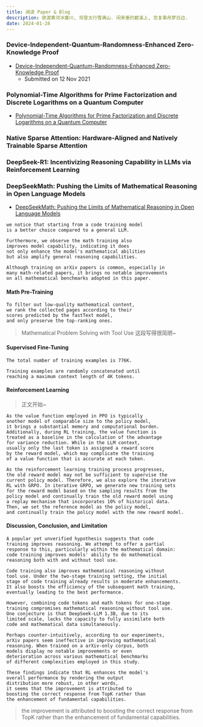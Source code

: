 ```yaml
---
title: 阅读 Paper & Blog
description: 欲渡黄河冰塞川, 将登太行雪满山. 闲来垂钓碧溪上, 忽复乘舟梦日边.
date: 2024-01-28
---
```


### Device-Independent-Quantum-Randomness-Enhanced Zero-Knowledge Proof

- [Device-Independent-Quantum-Randomness-Enhanced Zero-Knowledge Proof](https://arxiv.org/abs/2111.06717)
  - Submitted on 12 Nov 2021


### Polynomial-Time Algorithms for Prime Factorization and Discrete Logarithms on a Quantum Computer

- [Polynomial-Time Algorithms for Prime Factorization and Discrete Logarithms on a Quantum Computer](https://arxiv.org/abs/quant-ph/9508027)

### Native Sparse Attention: Hardware-Aligned and Natively Trainable Sparse Attention
### DeepSeek-R1: Incentivizing Reasoning Capability in LLMs via Reinforcement Learning

### DeepSeekMath: Pushing the Limits of Mathematical Reasoning in Open Language Models

- [DeepSeekMath: Pushing the Limits of Mathematical Reasoning in Open Language Models](https://arxiv.org/abs/2402.03300)

```
we notice that starting from a code training model
is a better choice compared to a general LLM.

Furthermore, we observe the math training also
improves model capability, indicating it does
not only enhance the model's mathematical abilities
but also amplify general reasoning capabilities.
```

```
Although training on arXiv papers is common, especially in
many math-related papers, it brings no notable improvements
on all mathematical benchmarks adopted in this paper.
```

#### Math Pre-Training

```
To filter out low-quality mathematical content,
we rank the collected pages according to their
scores predicted by the fastText model,
and only preserve the top-ranking ones.
```

> Mathematical Problem Solving with Tool Use
  这段写得很简陋~

#### Supervised Fine-Tuning

```
The total number of training examples is 776K.

Training examples are randomly concatenated until
reaching a maximum context length of 4K tokens.
```

#### Reinforcement Learning

> 正文开始~

```
As the value function employed in PPO is typically
another model of comparable size to the policy model,
it brings a substantial memory and computational burden.
Additionally, during RL training, the value function is
treated as a baseline in the calculation of the advantage
for variance reduction. While in the LLM context,
usually only the last token is assigned a reward score
by the reward model, which may complicate the training
of a value function that is accurate at each token.
```

```
As the reinforcement learning training process progresses,
the old reward model may not be sufficient to supervise the
current policy model. Therefore, we also explore the iterative
RL with GRPO. In iterative GRPO, we generate new training sets
for the reward model based on the sampling results from the
policy model and continually train the old reward model using
a replay mechanism that incorporates 10% of historical data.
Then, we set the reference model as the policy model,
and continually train the policy model with the new reward model.
```

#### Discussion, Conclusion, and Limitation

```
A popular yet unverified hypothesis suggests that code
training improves reasoning. We attempt to offer a partial
response to this, particularly within the mathematical domain:
code training improves models' ability to do mathematical
reasoning both with and without tool use.
```

```
Code training also improves mathematical reasoning without
tool use. Under the two-stage training setting, the initial
stage of code training already results in moderate enhancements.
It also boosts the efficiency of the subsequent math training,
eventually leading to the best performance.

However, combining code tokens and math tokens for one-stage
training compromises mathematical reasoning without tool use.
One conjecture is that DeepSeek-LLM 1.3B, due to its
limited scale, lacks the capacity to fully assimilate both
code and mathematical data simultaneously.
```

```
Perhaps counter-intuitively, according to our experiments,
arXiv papers seem ineffective in improving mathematical
reasoning. When trained on a arXiv-only corpus, both
models display no notable improvements or even
deterioration across various mathematical benchmarks
of different complexities employed in this study.
```

```
These findings indicate that RL enhances the model's
overall performance by rendering the output
distribution more robust, in other words,
it seems that the improvement is attributed to
boosting the correct response from TopK rather than
the enhancement of fundamental capabilities.
```

> the improvement is attributed to boosting the
  correct response from TopK rather than the
  enhancement of fundamental capabilities.

